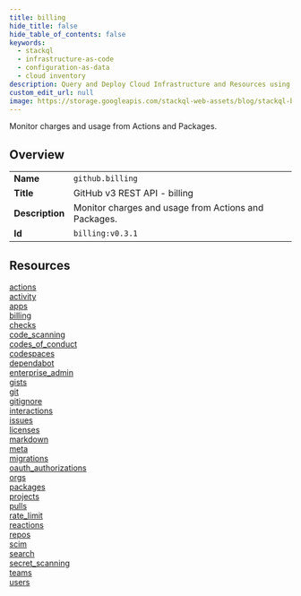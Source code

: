 ```yaml
---
title: billing
hide_title: false
hide_table_of_contents: false
keywords:
  - stackql
  - infrastructure-as-code
  - configuration-as-data
  - cloud inventory
description: Query and Deploy Cloud Infrastructure and Resources using SQL
custom_edit_url: null
image: https://storage.googleapis.com/stackql-web-assets/blog/stackql-blog-post-featured-image.png
---
```

Monitor charges and usage from Actions and Packages.  
    

## Overview
<table><tbody>
<tr><td><b>Name</b></td><td><code>github.billing</code></td></tr>
<tr><td><b>Title</b></td><td>GitHub v3 REST API - billing</td></tr>
<tr><td><b>Description</b></td><td>Monitor charges and usage from Actions and Packages.</td></tr>
<tr><td><b>Id</b></td><td><code>billing:v0.3.1</code></td></tr>
</tbody></table>

## Resources
<div class="row">
<div class="providerDocColumn">
<a href="/providers/github/billing/actions/index.md">actions</a><br />
<a href="/providers/github/billing/activity/index.md">activity</a><br />
<a href="/providers/github/billing/apps/index.md">apps</a><br />
<a href="/providers/github/billing/billing/index.md">billing</a><br />
<a href="/providers/github/billing/checks/index.md">checks</a><br />
<a href="/providers/github/billing/code_scanning/index.md">code_scanning</a><br />
<a href="/providers/github/billing/codes_of_conduct/index.md">codes_of_conduct</a><br />
<a href="/providers/github/billing/codespaces/index.md">codespaces</a><br />
<a href="/providers/github/billing/dependabot/index.md">dependabot</a><br />
<a href="/providers/github/billing/enterprise_admin/index.md">enterprise_admin</a><br />
<a href="/providers/github/billing/gists/index.md">gists</a><br />
<a href="/providers/github/billing/git/index.md">git</a><br />
<a href="/providers/github/billing/gitignore/index.md">gitignore</a><br />
<a href="/providers/github/billing/interactions/index.md">interactions</a><br />
<a href="/providers/github/billing/issues/index.md">issues</a><br />
<a href="/providers/github/billing/licenses/index.md">licenses</a><br />
</div>
<div class="providerDocColumn">
<a href="/providers/github/billing/markdown/index.md">markdown</a><br />
<a href="/providers/github/billing/meta/index.md">meta</a><br />
<a href="/providers/github/billing/migrations/index.md">migrations</a><br />
<a href="/providers/github/billing/oauth_authorizations/index.md">oauth_authorizations</a><br />
<a href="/providers/github/billing/orgs/index.md">orgs</a><br />
<a href="/providers/github/billing/packages/index.md">packages</a><br />
<a href="/providers/github/billing/projects/index.md">projects</a><br />
<a href="/providers/github/billing/pulls/index.md">pulls</a><br />
<a href="/providers/github/billing/rate_limit/index.md">rate_limit</a><br />
<a href="/providers/github/billing/reactions/index.md">reactions</a><br />
<a href="/providers/github/billing/repos/index.md">repos</a><br />
<a href="/providers/github/billing/scim/index.md">scim</a><br />
<a href="/providers/github/billing/search/index.md">search</a><br />
<a href="/providers/github/billing/secret_scanning/index.md">secret_scanning</a><br />
<a href="/providers/github/billing/teams/index.md">teams</a><br />
<a href="/providers/github/billing/users/index.md">users</a><br />
</div>
</div>

